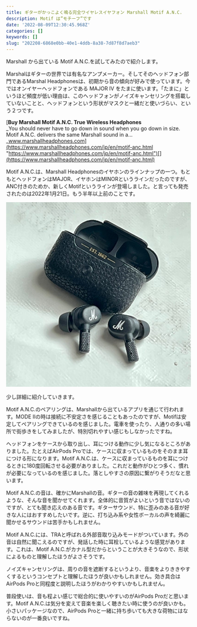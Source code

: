 ```yaml
---
title: ギターがかっこよく鳴る完全ワイヤレスイヤフォン Marshall Motif A.N.C.
description: Motif は”モチーフ”です
date: '2022-08-09T12:30:45.968Z'
categories: []
keywords: []
slug: "202208-6868e0bb-40e1-4ddb-8a38-7d87f8d7aeb3"
---
```

Marshall から出ている Motif A.N.C.を試してみたので紹介します。

Marshalはギターの世界では有名なアンプメーカー。そしてそのヘッドフォン部門であるMarshal Headphonesは、初期から音の傾向が好みで使っています。今ではオンイヤーヘッドフォンである MAJOR IV をたまに使います。「たまに」というほど頻度が低い理由は、このヘッドフォンがノイズキャンセリングを搭載していないことと、ヘッドフォンという形状がマスクと一緒だと使いづらい、という２つです。

[**Buy Marshall Motif A.N.C. True Wireless Headphones**  
_You should never have to go down in sound when you go down in size. Motif A.N.C. delivers the same Marshall sound in a…_www.marshallheadphones.com](https://www.marshallheadphones.com/jp/en/motif-anc.html "https://www.marshallheadphones.com/jp/en/motif-anc.html")[](https://www.marshallheadphones.com/jp/en/motif-anc.html)

Motif A.N.C.は、Marshall Headphonesのイヤホンのラインナップの一つ。もともとヘッドフォンはMAJOR、イヤホンはMINORというラインだったのですが、ANC付きのためか、新しくMotifというラインが登場しました。と言っても発売されたのは2022年1月21日。もう半年以上前のことです。

![](1__jNRV78fPWaYC0Djs__jQNdg.jpeg)

少し詳細に紹介していきます。

Motif A.N.C.のペアリングは、Marshallから出ているアプリを通じて行われます。MODE IIの時は接続に不安定さを感じることもあったのですが、Motifは安定してペアリングできているのを感じました。電車を使ったり、人通りの多い場所で街歩きをしてみましたが、特別切れやすい感じもしなかったですね。

ヘッドフォンをケースから取り出し、耳につける動作に少し気になるところがありました。たとえばAirPods Proでは、ケースに収まっているものをそのまま耳につける形になります。Motif A.N.C.は、ケースに収まっているものを耳につけるときに180度回転させる必要がありました。これだと動作がひとつ多く、慣れが必要になっているのを感じました。落としやすさの原因に繋がりそうだなと思います。

Motif A.N.C.の音は、確かにMarshallの音。ギターの音の雑味を再現してくれるような、そんな音を聞かせてくれます。全体的に音質がよいという音ではないのですが、とても聞き応えのある音です。ギターサウンド、特に歪みのある音が好きな人にはおすすめしたいです。逆に、打ち込み系や女性ボーカルの声を綺麗に聞かせるサウンドは苦手かもしれません。

Motif A.N.C.には、TRAと呼ばれる外部音取り込みモードがついています。外の音は自然に聞こえるのですが、発話した時に耳栓しているような感覚があります。これは、Motif A.N.C.がカナル型だからということが大きそうなので、形状によるものと理解したほうがよさそうです。

ノイズキャンセリングは、周りの音を遮断するというより、音楽をよりききやすくするというコンセプトと理解したほうが良いかもしれません。効き具合はAirPods Proと同程度と説明したほうがわかりやすいかもしれません。

普段使いは、音も程よい感じで総合的に使いやすいのがAirPods Proだと思います。Motif A.N.C.は気分を変えて音楽を楽しく聴きたい時に使うのが良いかも。小さいパッケージなので、AirPods Proと一緒に持ち歩いても大きな荷物にはならないのが一番良いですね。